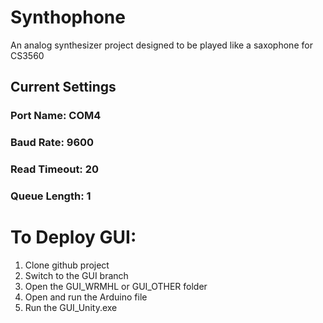 # Synthophone
An analog synthesizer project designed to be played like a saxophone for CS3560

## Current Settings
### Port Name: COM4
### Baud Rate: 9600
### Read Timeout: 20
### Queue Length: 1

# To Deploy GUI:
1. Clone github project
2. Switch to the GUI branch
3. Open the GUI_WRMHL or GUI_OTHER folder
4. Open and run the Arduino file
5. Run the GUI_Unity.exe